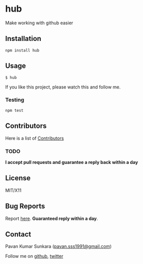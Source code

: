 # hub

Make working with github easier

## Installation
```
npm install hub
```

## Usage

```
$ hub
```

If you like this project, please watch this and follow me.

### Testing
```
npm test
```

## Contributors
Here is a list of [Contributors](http://github.com/pkumar/hub/contributors)

### TODO

__I accept pull requests and guarantee a reply back within a day__

## License
MIT/X11

## Bug Reports
Report [here](http://github.com/pkumar/hub/issues). __Guaranteed reply within a day__.

## Contact
Pavan Kumar Sunkara (pavan.sss1991@gmail.com)

Follow me on [github](https://github.com/users/follow?target=pkumar), [twitter](http://twitter.com/pksunkara)
